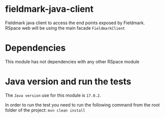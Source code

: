 # fieldmark-java-client
Fieldmark java client to access the end points exposed by Fieldmark.
RSpace web will be using the main facade `FieldmarkClient`

# Dependencies
This module has not dependencies with any other RSpace module

# Java version and run the tests
The `Java version` use for this module is `17.0.2`.

In order to run the test you need to run the following command from the root folder of the project: `mvn clean install`